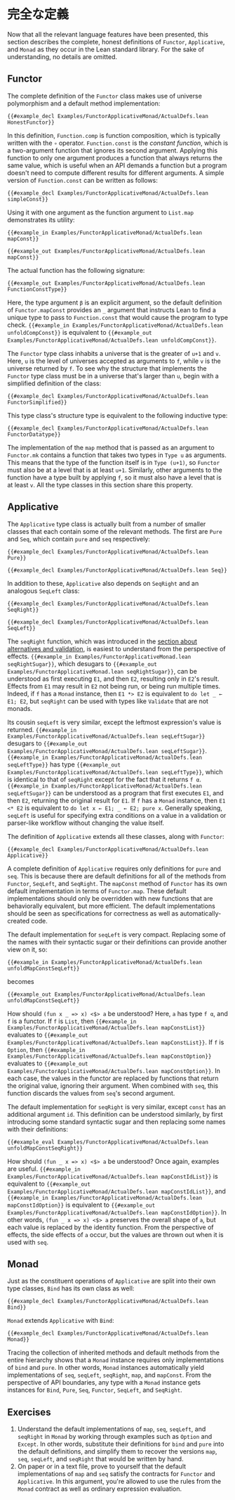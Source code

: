 <!-- # The Complete Definitions -->

# 完全な定義

Now that all the relevant language features have been presented, this section describes the complete, honest definitions of `Functor`, `Applicative`, and `Monad` as they occur in the Lean standard library.
For the sake of understanding, no details are omitted.

## Functor

The complete definition of the `Functor` class makes use of universe polymorphism and a default method implementation:
```lean
{{#example_decl Examples/FunctorApplicativeMonad/ActualDefs.lean HonestFunctor}}
```
In this definition, `Function.comp` is function composition, which is typically written with the `∘` operator.
`Function.const` is the _constant function_, which is a two-argument function that ignores its second argument.
Applying this function to only one argument produces a function that always returns the same value, which is useful when an API demands a function but a program doesn't need to compute different results for different arguments.
A simple version of `Function.const` can be written as follows:
```lean
{{#example_decl Examples/FunctorApplicativeMonad/ActualDefs.lean simpleConst}}
```
Using it with one argument as the function argument to `List.map` demonstrates its utility:
```lean
{{#example_in Examples/FunctorApplicativeMonad/ActualDefs.lean mapConst}}
```
```output info
{{#example_out Examples/FunctorApplicativeMonad/ActualDefs.lean mapConst}}
```
The actual function has the following signature:
```output info
{{#example_out Examples/FunctorApplicativeMonad/ActualDefs.lean FunctionConstType}}
```
Here, the type argument `β` is an explicit argument, so the default definition of `Functor.mapConst` provides an `_` argument that instructs Lean to find a unique type to pass to `Function.const` that would cause the program to type check.
`{{#example_in Examples/FunctorApplicativeMonad/ActualDefs.lean unfoldCompConst}}` is equivalent to `{{#example_out Examples/FunctorApplicativeMonad/ActualDefs.lean unfoldCompConst}}`.

The `Functor` type class inhabits a universe that is the greater of `u+1` and `v`.
Here, `u` is the level of universes accepted as arguments to `f`, while `v` is the universe returned by `f`.
To see why the structure that implements the `Functor` type class must be in a universe that's larger than `u`, begin with a simplified definition of the class:
```lean
{{#example_decl Examples/FunctorApplicativeMonad/ActualDefs.lean FunctorSimplified}}
```
This type class's structure type is equivalent to the following inductive type:
```lean
{{#example_decl Examples/FunctorApplicativeMonad/ActualDefs.lean FunctorDatatype}}
```
The implementation of the `map` method that is passed as an argument to `Functor.mk` contains a function that takes two types in `Type u` as arguments.
This means that the type of the function itself is in `Type (u+1)`, so `Functor` must also be at a level that is at least `u+1`.
Similarly, other arguments to the function have a type built by applying `f`, so it must also have a level that is at least `v`.
All the type classes in this section share this property.

## Applicative

The `Applicative` type class is actually built from a number of smaller classes that each contain some of the relevant methods.
The first are `Pure` and `Seq`, which contain `pure` and `seq` respectively:
```lean
{{#example_decl Examples/FunctorApplicativeMonad/ActualDefs.lean Pure}}

{{#example_decl Examples/FunctorApplicativeMonad/ActualDefs.lean Seq}}
```

In addition to these, `Applicative` also depends on `SeqRight` and an analogous `SeqLeft` class:
```lean
{{#example_decl Examples/FunctorApplicativeMonad/ActualDefs.lean SeqRight}}

{{#example_decl Examples/FunctorApplicativeMonad/ActualDefs.lean SeqLeft}}
```

The `seqRight` function, which was introduced in the [section about alternatives and validation](alternative.md), is easiest to understand from the perspective of effects.
`{{#example_in Examples/FunctorApplicativeMonad.lean seqRightSugar}}`, which desugars to `{{#example_out Examples/FunctorApplicativeMonad.lean seqRightSugar}}`, can be understood as first executing `E1`, and then `E2`, resulting only in `E2`'s result.
Effects from `E1` may result in `E2` not being run, or being run multiple times.
Indeed, if `f` has a `Monad` instance, then `E1 *> E2` is equivalent to `do let _ ← E1; E2`, but `seqRight` can be used with types like `Validate` that are not monads.

Its cousin `seqLeft` is very similar, except the leftmost expression's value is returned.
`{{#example_in Examples/FunctorApplicativeMonad/ActualDefs.lean seqLeftSugar}}` desugars to `{{#example_out Examples/FunctorApplicativeMonad/ActualDefs.lean seqLeftSugar}}`.
`{{#example_in Examples/FunctorApplicativeMonad/ActualDefs.lean seqLeftType}}` has type `{{#example_out Examples/FunctorApplicativeMonad/ActualDefs.lean seqLeftType}}`, which is identical to that of `seqRight` except for the fact that it returns `f α`.
`{{#example_in Examples/FunctorApplicativeMonad/ActualDefs.lean seqLeftSugar}}` can be understood as a program that first executes `E1`, and then `E2`, returning the original result for `E1`.
If `f` has a `Monad` instance, then `E1 <* E2` is equivalent to `do let x ← E1; _ ← E2; pure x`.
Generally speaking, `seqLeft` is useful for specifying extra conditions on a value in a validation or parser-like workflow without changing the value itself.

The definition of `Applicative` extends all these classes, along with `Functor`:
```lean
{{#example_decl Examples/FunctorApplicativeMonad/ActualDefs.lean Applicative}}
```
A complete definition of `Applicative` requires only definitions for `pure` and `seq`.
This is because there are default definitions for all of the methods from `Functor`, `SeqLeft`, and `SeqRight`.
The `mapConst` method of `Functor` has its own default implementation in terms of `Functor.map`.
These default implementations should only be overridden with new functions that are behaviorally equivalent, but more efficient.
The default implementations should be seen as specifications for correctness as well as automatically-created code.

The default implementation for `seqLeft` is very compact.
Replacing some of the names with their syntactic sugar or their definitions can provide another view on it, so:
```lean
{{#example_in Examples/FunctorApplicativeMonad/ActualDefs.lean unfoldMapConstSeqLeft}}
```
becomes
```lean
{{#example_out Examples/FunctorApplicativeMonad/ActualDefs.lean unfoldMapConstSeqLeft}}
```
How should `(fun x _ => x) <$> a` be understood?
Here, `a` has type `f α`, and `f` is a functor.
If `f` is `List`, then `{{#example_in Examples/FunctorApplicativeMonad/ActualDefs.lean mapConstList}}` evaluates to `{{#example_out Examples/FunctorApplicativeMonad/ActualDefs.lean mapConstList}}`.
If `f` is `Option`, then `{{#example_in Examples/FunctorApplicativeMonad/ActualDefs.lean mapConstOption}}` evaluates to `{{#example_out Examples/FunctorApplicativeMonad/ActualDefs.lean mapConstOption}}`.
In each case, the values in the functor are replaced by functions that return the original value, ignoring their argument.
When combined with `seq`, this function discards the values from `seq`'s second argument.

The default implementation for `seqRight` is very similar, except `const` has an additional argument `id`.
This definition can be understood similarly, by first introducing some standard syntactic sugar and then replacing some names with their definitions:
```lean
{{#example_eval Examples/FunctorApplicativeMonad/ActualDefs.lean unfoldMapConstSeqRight}}
```
How should `(fun _ x => x) <$> a` be understood?
Once again, examples are useful.
`{{#example_in Examples/FunctorApplicativeMonad/ActualDefs.lean mapConstIdList}}` is equivalent to `{{#example_out Examples/FunctorApplicativeMonad/ActualDefs.lean mapConstIdList}}`, and `{{#example_in Examples/FunctorApplicativeMonad/ActualDefs.lean mapConstIdOption}}` is equivalent to `{{#example_out Examples/FunctorApplicativeMonad/ActualDefs.lean mapConstIdOption}}`.
In other words, `(fun _ x => x) <$> a` preserves the overall shape of `a`, but each value is replaced by the identity function.
From the perspective of effects, the side effects of `a` occur, but the values are thrown out when it is used with `seq`.

## Monad

Just as the constituent operations of `Applicative` are split into their own type classes, `Bind` has its own class as well:
```lean
{{#example_decl Examples/FunctorApplicativeMonad/ActualDefs.lean Bind}}
```
`Monad` extends `Applicative` with `Bind`:
```lean
{{#example_decl Examples/FunctorApplicativeMonad/ActualDefs.lean Monad}}
```
Tracing the collection of inherited methods and default methods from the entire hierarchy shows that a `Monad` instance requires only implementations of `bind` and `pure`.
In other words, `Monad` instances automatically yield implementations of `seq`, `seqLeft`, `seqRight`, `map`, and `mapConst`.
From the perspective of API boundaries, any type with a `Monad` instance gets instances for `Bind`, `Pure`, `Seq`, `Functor`, `SeqLeft`, and `SeqRight`.


## Exercises

 1. Understand the default implementations of `map`, `seq`, `seqLeft`, and `seqRight` in `Monad` by working through examples such as `Option` and `Except`. In other words, substitute their definitions for `bind` and `pure` into the default definitions, and simplify them to recover the versions `map`, `seq`, `seqLeft`, and `seqRight` that would be written by hand.
 2. On paper or in a text file, prove to yourself that the default implementations of `map` and `seq` satisfy the contracts for `Functor` and `Applicative`. In this argument, you're allowed to use the rules from the `Monad` contract as well as ordinary expression evaluation.
